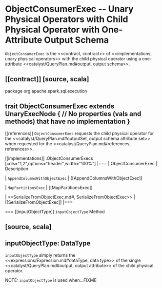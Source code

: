 # ObjectConsumerExec -- Unary Physical Operators with Child Physical Operator with One-Attribute Output Schema

`ObjectConsumerExec` is the <<contract, contract>> of <<implementations, unary physical operators>> with the child physical operator using a one-attribute <<catalyst/QueryPlan.md#output, output schema>>.

[[contract]]
[source, scala]
----
package org.apache.spark.sql.execution

trait ObjectConsumerExec extends UnaryExecNode {
  // No properties (vals and methods) that have no implementation
}
----

[[references]]
`ObjectConsumerExec` requests the child physical operator for the <<catalyst/QueryPlan.md#outputSet, output schema attribute set>> when requested for the <<catalyst/QueryPlan.md#references, references>>.

[[implementations]]
.ObjectConsumerExecs
[cols="1,2",options="header",width="100%"]
|===
| ObjectConsumerExec
| Description

| `AppendColumnsWithObjectExec`
| [[AppendColumnsWithObjectExec]]

| `MapPartitionsExec`
| [[MapPartitionsExec]]

| <<SerializeFromObjectExec.md#, SerializeFromObjectExec>>
| [[SerializeFromObjectExec]]
|===

=== [[inputObjectType]] `inputObjectType` Method

[source, scala]
----
inputObjectType: DataType
----

`inputObjectType` simply returns the <<expressions/Expression.md#dataType, data type>> of the single <<catalyst/QueryPlan.md#output, output attribute>> of the child physical operator.

NOTE: `inputObjectType` is used when...FIXME
